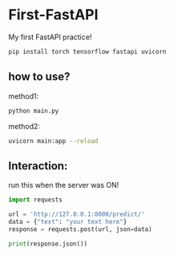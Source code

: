 # First-FastAPI
My first FastAPI practice!

```bash
pip install torch tensorflow fastapi uvicorn 
```

## how to use?

method1:
```bash
python main.py
```
method2:
```bash
uvicorn main:app --reload
```

## Interaction:

run this when the server was ON!
```python
import requests

url = 'http://127.0.0.1:8000/predict/'
data = {"text": "your text here"}
response = requests.post(url, json=data)

print(response.json())
```


